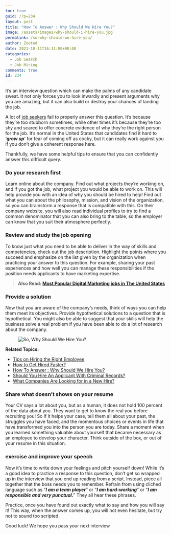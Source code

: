 ```yaml
---
toc: true
guid: /?p=234
layout: post
title: "How To Answer : Why Should We Hire You?"
image: /assets/images/why-should-i-hire-you.jpg
permalink: /so-why-should-we-hire-you/
author: Zooted
date: 2021-10-11T16:11:00+00:00
categories:
  - Job Search
  - Job Hiring
comments: true
id: 234
---
```

It&#8217;s an interview question which can make the palms of any candidate sweat. It not only forces you to look inwardly and present arguments why you are amazing, but it can also build or destroy your chances of landing the job.

A lot of [job seekers](/why-you-should-never-stop-searching-for-a-job/) fail to properly answer this question. It&#8217;s because they&#8217;re too stubborn sometimes, while other times it&#8217;s because they&#8217;re too shy and scared to offer concrete evidence of why they&#8217;re the right person for the job. It&#8217;s normal in the United States that candidates find it hard to &#8216;***grow up***&#8216; for fear of coming off as cocky, but it can really work against you if you don&#8217;t give a coherent response here.

Thankfully, we have some helpful tips to ensure that you can confidently answer this difficult query.

### Do your research first

Learn online about the company. Find out what projects they&#8217;re working on, and if you got the job, what project you would be able to work on. This will help provide you with an idea of why you should be hired to help! Find out what you can about the philosophy, mission, and vision of the organization, so you can brainstorm a response that is compatible with this. On their company website, you will also read individual profiles to try to find a common denominator that you can also bring to the table, so the employer can know that you suit their atmosphere perfectly.

### Review and study the job opening

To know just what you need to be able to deliver in the way of skills and competencies, check out the job description. Highlight the points where you succeed and emphasize on the list given by the organization when practicing your answer to this question. For example, sharing your past experiences and how well you can manage these responsibilities if the position needs applicants to have marketing expertise.

<blockquote class="wp-block-quote">
  <p>
    <strong>Also Read: <a href="/most-popular-digital-marketing-jobs-in-the-united-states/">Most Popular Digital Marketing jobs in The United States</a></strong>
  </p>
</blockquote>

### Provide a solution

Now that you are aware of the company&#8217;s needs, think of ways you can help them meet its objectives. Provide hypothetical solutions to a question that is hypothetical. You might also be able to suggest that your skills will help the business solve a real problem if you have been able to do a lot of research about the company.

<div class="wp-block-image">
  <figure class="aligncenter size-large"><img loading="lazy" width="600" height="400" src="/wp-content/uploads/2021/01/why-should-we-hire-you.jpg" alt="So, Why Should We Hire You?" class="wp-image-235" srcset="/wp-content/uploads/2021/01/why-should-we-hire-you.jpg 600w, /wp-content/uploads/2021/01/why-should-we-hire-you-300x200.jpg 300w" sizes="(max-width: 600px) 100vw, 600px" /></figure>
</div>



**Related Topics:**

* [Tips on Hiring the Right Employee](/tips-on-hiring-the-right-employee/)
* [How to Get Hired Faster?](/how-to-get-hired-faster/)
* [How To Answer : Why Should We Hire You?](/so-why-should-we-hire-you/)
* [Should You Hire An Applicant With Criminal Records?](/should-you-hire-an-applicant-with-criminal-records/)
* [What Companies Are Looking for in a New Hire?](/what-companies-are-looking-for-in-a-new-hire/)



### Share what doesn&#8217;t shows on your resume

Your CV says a lot about you, but as a human, it does not hold 100 percent of the data about you. They want to get to know the real you before recruiting you! So if it helps your case, tell them all about your past, the struggles you have faced, and the momentous choices or events in life that have transformed you into the person you are today. Share a moment when you learned something valuable about yourself that became necessary as an employee to develop your character. Think outside of the box, or out of your resume in this situation.

### exercise and improve your speech

Now it&#8217;s time to write down your feelings and pitch yourself down! While it&#8217;s a good idea to practice a response to this question, don&#8217;t get so wrapped up in the interview that you end up reading from a script. Instead, piece all together that the boss needs you to remember. Refrain from using cliched language such as &#8220;***I am a team player***&#8221; or &#8220;***I am hard-working***&#8221; or &#8220;***I am responsible and very punctual.***&#8221; They all hear these phrases.

Practice, once you have found out exactly what to say and how you will say it! This way, when the answer comes up, you will not even hesitate, but try not to sound too scripted.

Good luck! We hope you pass your next interview
